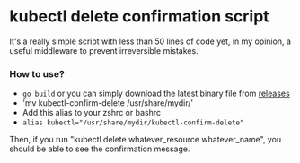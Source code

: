 # kubectl delete confirmation script

It's a really simple script with less than 50 lines of code yet, in my opinion, 
a useful middleware to prevent irreversible mistakes.

### How to use?
- `go build` or you can simply download the latest binary file from [releases](https://github.com/AnonC0DER/kubectl-confirm-delete-middleware/releases)
- 'mv kubectl-confirm-delete /usr/share/mydir/'
- Add this alias to your zshrc or bashrc
- `alias kubectl="/usr/share/mydir/kubectl-confirm-delete"`

Then, if you run "kubectl delete whatever_resource whatever_name", you should be able to see the confirmation message.

